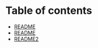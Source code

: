 # Table of contents

* [README](README.md)
* [README](Guides/README1.md)
* [README2](Guides/README2.md)
